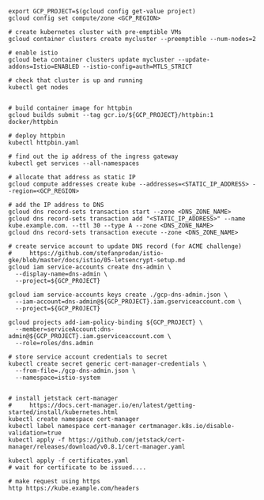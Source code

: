 

    export GCP_PROJECT=$(gcloud config get-value project)
    gcloud config set compute/zone <GCP_REGION>

    # create kubernetes cluster with pre-emptible VMs
    gcloud container clusters create mycluster --preemptible --num-nodes=2

    # enable istio
    gcloud beta container clusters update mycluster --update-addons=Istio=ENABLED --istio-config=auth=MTLS_STRICT

    # check that cluster is up and running
    kubectl get nodes


    # build container image for httpbin
    gcloud builds submit --tag gcr.io/${GCP_PROJECT}/httpbin:1 docker/httpbin

    # deploy httpbin
    kubectl httpbin.yaml

    # find out the ip address of the ingress gateway
    kubectl get services --all-namespaces

    # allocate that address as static IP
    gcloud compute addresses create kube --addresses=<STATIC_IP_ADDRESS> --region=<GCP_REGION>

    # add the IP address to DNS
    gcloud dns record-sets transaction start --zone <DNS_ZONE_NAME>
    gcloud dns record-sets transaction add "<STATIC_IP_ADDRESS>" --name kube.example.com. --ttl 30 --type A --zone <DNS_ZONE_NAME>
    gcloud dns record-sets transaction execute --zone <DNS_ZONE_NAME>

    # create service account to update DNS record (for ACME challenge)
    #     https://github.com/stefanprodan/istio-gke/blob/master/docs/istio/05-letsencrypt-setup.md
    gcloud iam service-accounts create dns-admin \
      --display-name=dns-admin \
      --project=${GCP_PROJECT}

    gcloud iam service-accounts keys create ./gcp-dns-admin.json \
      --iam-account=dns-admin@${GCP_PROJECT}.iam.gserviceaccount.com \
      --project=${GCP_PROJECT}

    gcloud projects add-iam-policy-binding ${GCP_PROJECT} \
      --member=serviceAccount:dns-admin@${GCP_PROJECT}.iam.gserviceaccount.com \
      --role=roles/dns.admin

    # store service account credentials to secret
    kubectl create secret generic cert-manager-credentials \
      --from-file=./gcp-dns-admin.json \
      --namespace=istio-system


    # install jetstack cert-manager
    #     https://docs.cert-manager.io/en/latest/getting-started/install/kubernetes.html
    kubectl create namespace cert-manager
    kubectl label namespace cert-manager certmanager.k8s.io/disable-validation=true
    kubectl apply -f https://github.com/jetstack/cert-manager/releases/download/v0.8.1/cert-manager.yaml

    kubectl apply -f certificates.yaml
    # wait for certificate to be issued....

    # make request using https
    http https://kube.example.com/headers
